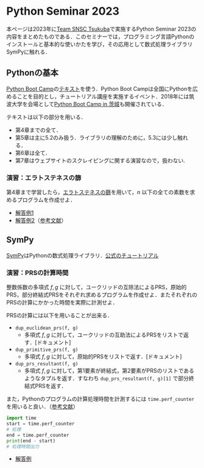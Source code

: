 # Python Seminar 2023

本ページは2023年に[Team SNSC Tsukuba](https://www.math.tsukuba.ac.jp/~snac/)で実施するPython Seminar 2023の内容をまとめたものである．このセミナーでは，プログラミング言語Pythonのインストールと基本的な使いかたを学び，その応用として数式処理ライブラリSymPyに触れる．

## Pythonの基本

[Python Boot Camp](https://pycamp-lp.pycon.jp)の[テキスト](https://pycamp.pycon.jp/textbook/index.html)を使う．Python Boot Campは全国にPythonを広めることを目的とし，チュートリアル講座を実施するイベント．2018年には筑波大学を会場として[Python Boot Camp in 茨城](https://pyconjp.blogspot.com/2018/08/pycamp-in-ibaraki-report.html)も開催されている．

テキストは以下の部分を用いる．

- 第4章までの全て．
- 第5章は主に5.2のみ扱う．ライブラリの理解のために，5.3には少し触れる．
- 第6章は全て．
- 第7章はウェブサイトのスクレイピングに関する演習なので，扱わない.

### 演習：エラトステネスの篩

第4章まで学習したら，[エラトステネスの篩](https://ja.wikipedia.org/wiki/%E3%82%A8%E3%83%A9%E3%83%88%E3%82%B9%E3%83%86%E3%83%8D%E3%82%B9%E3%81%AE%E7%AF%A9)を用いて，$n$ 以下の全ての素数を求めるプログラムを作成せよ．

- [解答例1](eratosthenes1.py)
- [解答例2](eratosthenes2.py)（[参考文献](https://qiita.com/ytaki0801/items/cc58da6eafd3ec4d91ba)）

## SymPy

[SymPy](https://sympy.org)はPythonの数式処理ライブラリ．[公式のチュートリアル](https://docs.sympy.org/latest/tutorials)

### 演習：PRSの計算時間

整数係数の多項式 $f,g$ に対して，ユークリッドの互除法によるPRS，原始的PRS，部分終結式PRSをそれぞれ求めるプログラムを作成せよ．またそれぞれのPRSの計算にかかった時間を実際に計測せよ．

PRSの計算には以下を用いることが出来る．

- `dup_euclidean_prs(f, g)`
  - 多項式 $f,g$ に対して，ユークリッドの互助法によるPRSをリストで返す．[ドキュメント]
- `dup_primitive_prs(f, g)`
  - 多項式 $f,g$ に対して，原始的PRSをリストで返す．[ドキュメント]
- `dup_prs_resultant(f, g)`
  - 多項式 $f,g$ に対して，第1要素が終結式，第2要素がPRSのリストであるようなタプルを返す．すなわち `dup_prs_resultant(f, g)[1]` で部分終結式PRSを返す．

また，Pythonのプログラムの計算処理時間を計測するには `time.perf_counter` を用いると良い．（[参考文献](https://qiita.com/Nananananamber/items/b9e22d7011404151ca07)）

```python
import time
start = time.perf_counter
# 処理
end = time.perf_counter
print(end - start)
# 処理時間出力
```

- [解答例](prs-time.py)
